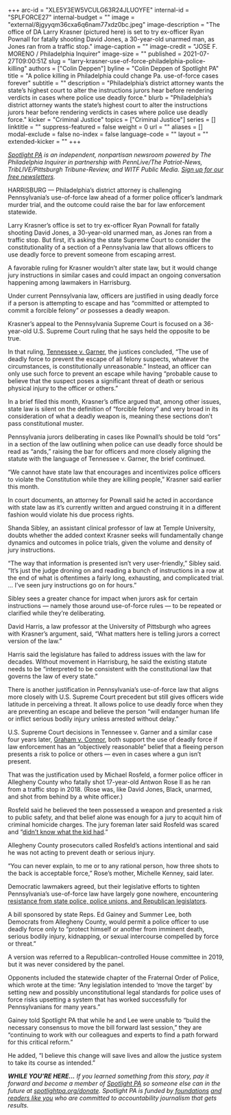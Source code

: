 +++
arc-id = "XLE5Y3EW5VCULG63R24JLUOYFE"
internal-id = "SPLFORCE27"
internal-budget = ""
image = "external/8jgyyqm36cxa6q6nam77xdz0bc.jpeg"
image-description = "The office of DA Larry Krasner (pictured here) is set to try ex-officer Ryan Pownall for fatally shooting David Jones, a 30-year-old unarmed man, as Jones ran from a traffic stop."
image-caption = ""
image-credit = "JOSE F. MORENO / Philadelphia Inquirer"
image-size = ""
published = 2021-07-27T09:00:51Z
slug = "larry-krasner-use-of-force-philadelphia-police-killing"
authors = ["Colin Deppen"]
byline = "Colin Deppen of Spotlight PA"
title = "A police killing in Philadelphia could change Pa. use-of-force cases forever"
subtitle = ""
description = "Philadelphia’s district attorney wants the state’s highest court to alter the instructions jurors hear before rendering verdicts in cases where police use deadly force."
blurb = "Philadelphia’s district attorney wants the state’s highest court to alter the instructions jurors hear before rendering verdicts in cases where police use deadly force."
kicker = "Criminal Justice"
topics = ["Criminal Justice"]
series = []
linktitle = ""
suppress-featured = false
weight = 0
url = ""
aliases = []
modal-exclude = false
no-index = false
language-code = ""
layout = ""
extended-kicker = ""
+++

<a href="https://lesspage.com/"><i>Spotlight PA</i></a><i> is an independent, nonpartisan newsroom powered by The Philadelphia Inquirer in partnership with PennLive/The Patriot-News, TribLIVE/Pittsburgh Tribune-Review, and WITF Public Media. </i><a href="https://lesspage.com/newsletters"><i>Sign up for our free newsletters</i></a><i>.</i>

HARRISBURG —&nbsp;Philadelphia’s district attorney is challenging Pennsylvania’s use-of-force law ahead of a former police officer’s landmark murder trial, and the outcome could raise the bar for law enforcement statewide.

Larry Krasner’s office is set to try ex-officer Ryan Pownall for fatally shooting David Jones, a 30-year-old unarmed man, as Jones ran from a traffic stop. But first, it’s asking the state Supreme Court to consider the constitutionality of a section of a Pennsylvania law that allows officers to use deadly force to prevent someone from escaping arrest.

A favorable ruling for Krasner wouldn’t alter state law, but it would change jury instructions in similar cases and could impact an ongoing conversation happening among lawmakers in Harrisburg.

<script src="https://lesspage.com/embed.js" async></script><div data-spl-embed-version="1" data-spl-src="https://lesspage.com/embeds/newsletter/"></div>

Under current Pennsylvania law, officers are justified in using deadly force if a person is attempting to escape and has “committed or attempted to commit a forcible felony” <i>or</i> possesses a deadly weapon.

Krasner’s appeal to the Pennsylvania Supreme Court is focused on a 36-year-old U.S. Supreme Court ruling that he says held the opposite to be true.

In that ruling, <a href="https://supreme.justia.com/cases/federal/us/471/1/">Tennessee v. Garner</a>, the justices concluded, “The use of deadly force to prevent the escape of all felony suspects, whatever the circumstances, is constitutionally unreasonable.” Instead, an officer can only use such force to prevent an escape while having “probable cause to believe that the suspect poses a significant threat of death or serious physical injury to the officer or others.”

In a brief filed this month, Krasner’s office argued that, among other issues, state law is silent on the definition of “forcible felony” and very broad in its consideration of what a deadly weapon is, meaning these sections don’t pass constitutional muster.

Pennsylvania jurors deliberating in cases like Pownall’s should be told “ors” in a section of the law outlining when police can use deadly force should be read as “ands,” raising the bar for officers and more closely aligning the statute with the language of Tennessee v. Garner, the brief continued.

“We cannot have state law that encourages and incentivizes police officers to violate the Constitution while they are killing people,” Krasner said earlier this month.

In court documents, an attorney for Pownall said he acted in accordance with state law as it’s currently written and argued construing it in a different fashion would violate his due process rights.

Shanda Sibley, an assistant clinical professor of law at Temple University, doubts whether the added context Krasner seeks will fundamentally change dynamics and outcomes in police trials, given the volume and density of jury instructions.

“The way that information is presented isn’t very user-friendly,” Sibley said. “It’s just the judge droning on and reading a bunch of instructions in a row at the end of what is oftentimes a fairly long, exhausting, and complicated trial. … I’ve seen jury instructions go on for hours.”

Sibley sees a greater chance for impact when jurors ask for certain instructions —&nbsp;namely those around use-of-force rules — to be repeated or clarified while they’re deliberating.

David Harris, a law professor at the University of Pittsburgh who agrees with Krasner’s argument, said, “What matters here is telling jurors a correct version of the law.”

Harris said the legislature has failed to address issues with the law for decades. Without movement in Harrisburg, he said the existing statute needs to be “interpreted to be consistent with the constitutional law that governs the law of every state.”

There is another justification in Pennsylvania’s use-of-force law that aligns more closely with U.S. Supreme Court precedent but still gives officers wide latitude in perceiving a threat. It allows police to use deadly force when they are preventing an escape and believe the person “will endanger human life or inflict serious bodily injury unless arrested without delay.”

U.S. Supreme Court decisions in Tennessee v. Garner and a similar case four years later, <a href="https://supreme.justia.com/cases/federal/us/490/386/">Graham v. Connor</a>, both support the use of deadly force if law enforcement has an “objectively reasonable” belief that a fleeing person presents a risk to police or others — even in cases where a gun isn’t present.

That was the justification used by Michael Rosfeld, a former police officer in Allegheny County who fatally shot 17-year-old Antwon Rose II as he ran from a traffic stop in 2018. (Rose was, like David Jones, Black, unarmed, and shot from behind by a white officer.)

Rosfeld said he believed the teen possessed a weapon and presented a risk to public safety, and that belief alone was enough for a jury to acquit him of criminal homicide charges. The jury foreman later said Rosfeld was scared and “<a href="https://www.wesa.fm/identity-justice/2019-03-25/jury-foreman-defends-acquittal-of-michael-rosfeld">didn’t know what the kid had</a>.”

Allegheny County prosecutors called Rosfeld’s actions intentional and said he was not acting to prevent death or serious injury.

“You can never explain, to me or to any rational person, how three shots to the back is acceptable force,” Rose’s mother, Michelle Kenney, said later.

Democratic lawmakers agreed, but their legislative efforts to tighten Pennsylvania’s use-of-force law have largely gone nowhere, encountering <a href="https://www.post-gazette.com/news/crime-courts/2019/08/27/pennsylvania-deadly-force-law-change-antwon-rose-police-shooting-use-of-force/stories/201908270152">resistance from state police, police unions, and Republican legislators</a>.

<script src="https://lesspage.com/embed.js" async></script><div data-spl-embed-version="1" data-spl-src="https://lesspage.com/embeds/donate/?teaser_text=If%20you%20learned%20something%20from%20this%20report%2C%20pay%20it%20forward%20and%20become%20a%20member%20of%20Spotlight%20PA%20so%20someone%20else%20can%20in%20the%20future."></div>

A bill sponsored by state Reps. Ed Gainey and Summer Lee, both Democrats from Allegheny County, would permit a police officer to use deadly force only to “protect himself or another from imminent death, serious bodily injury, kidnapping, or sexual intercourse compelled by force or threat.”

A version was referred to a Republican-controlled House committee in 2019, but it was never considered by the panel.

Opponents included the statewide chapter of the Fraternal Order of Police, which wrote at the time: “Any legislation intended to ‘move the target’ by setting new and possibly unconstitutional legal standards for police uses of force risks upsetting a system that has worked successfully for Pennsylvanians for many years.”

Gainey told Spotlight PA that while he and Lee were unable to “build the necessary consensus to move the bill forward last session,” they are “continuing to work with our colleagues and experts to find a path forward for this critical reform.”

He added, “I believe this change will save lives and allow the justice system to take its course as intended.”

<i><b>WHILE YOU’RE HERE...</b></i><i> If you learned something from this story, pay it forward and become a member of </i><a href="https://lesspage.com/"><i>Spotlight PA</i></a><i> so someone else can in the future at </i><a href="http://spotlightpa.org/donate"><i>spotlightpa.org/donate</i></a><i>. Spotlight PA is funded by</i><a href="https://lesspage.com/support"><i> foundations</i></a><i> </i><a href="https://lesspage.com/support"><i>and readers like you</i></a><i> who are committed to accountability journalism that gets results.</i>
